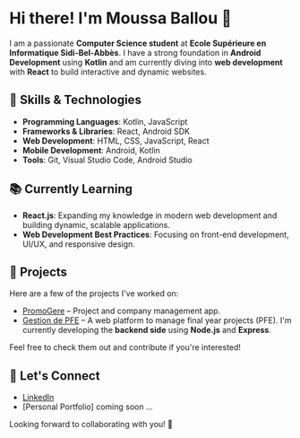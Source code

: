# Hi there! I'm Moussa Ballou 👋

I am a passionate **Computer Science student** at **Ecole Supérieure en Informatique Sidi-Bel-Abbès**. I have a strong foundation in **Android Development** using **Kotlin** and am currently diving into **web development** with **React** to build interactive and dynamic websites.

## 🚀 Skills & Technologies
- **Programming Languages**: Kotlin, JavaScript
- **Frameworks & Libraries**: React, Android SDK
- **Web Development**: HTML, CSS, JavaScript, React
- **Mobile Development**: Android, Kotlin
- **Tools**: Git, Visual Studio Code, Android Studio

## 📚 Currently Learning
- **React.js**: Expanding my knowledge in modern web development and building dynamic, scalable applications.
- **Web Development Best Practices**: Focusing on front-end development, UI/UX, and responsive design.

## 💼 Projects
Here are a few of the projects I've worked on:

- [PromoGere](https://github.com/Moses-Ball10/Project-2CP.git) – Project and company management app.
- [Gestion de PFE](https://github.com/AmirBnsL/gestion_PFE_backend.git) – A web platform to manage final year projects (PFE). I'm currently developing the **backend side** using **Node.js** and **Express**.

Feel free to check them out and contribute if you're interested!

## 🌱 Let's Connect
- [LinkedIn](https://www.linkedin.com/in/moussa-ballou/)
- [Personal Portfolio] coming soon ...

Looking forward to collaborating with you! 🚀
